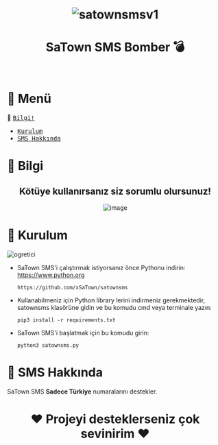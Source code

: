<div align="center">

# ![satownsmsv1](https://github.com/user-attachments/assets/1e18bae2-369b-4c43-8de0-5af655fc8559)


# SaTown SMS Bomber 💣

​​​​​​</br>

</div>

# 📌 Menü

📌 [<kbd>Bilgi!</kbd>](#bilgi)
- [<kbd>Kurulum</kbd>](#kurulum)
- [<kbd>SMS Hakkında</kbd>](#sms-hakkinda)

# 📌 Bilgi <a name="bilgi"></a>

<div align="center">
  
  ## **Kötüye kullanırsanız siz sorumlu olursunuz!**
![image](https://github.com/user-attachments/assets/250920c9-4f4a-4f55-a72f-6ed37aa8c338)

</div>

# 📌 Kurulum <a name="kurulum"></a>

![ogretici](https://github.com/user-attachments/assets/5e4c218d-2109-4009-96c9-989a28283411)

- SaTown SMS'i çalıştırmak istiyorsanız önce Pythonu indirin: https://www.python.org


  ```
  https://github.com/xSaTown/satownsms
  ```
  
- Kullanabilmeniz için Python library lerini indirmeniz gerekmektedir, satownsms klasörüne gidin ve bu komudu cmd veya terminale yazın:  


    ```
    pip3 install -r requirements.txt
    ```

- SaTown SMS'i başlatmak için bu komudu girin:


  ```
  python3 satownsms.py
  ```

# 📌 SMS Hakkında <a name="sms-hakkinda"></a>

SaTown SMS **Sadece Türkiye** numaralarını destekler.


<div align="center">
  
# ❤️ Projeyi desteklerseniz çok sevinirim ❤️
